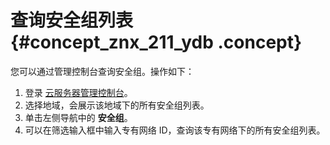# 查询安全组列表 {#concept_znx_211_ydb .concept}

您可以通过管理控制台查询安全组。操作如下：

1.  登录 [云服务器管理控制台](https://ecs.console.aliyun.com/#/home)。
2.  选择地域，会展示该地域下的所有安全组列表。
3.  单击左侧导航中的 **安全组**。
4.  可以在筛选输入框中输入专有网络 ID，查询该专有网络下的所有安全组列表。

